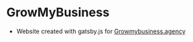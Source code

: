 # GrowMyBusiness
- Website created with gatsby.js for <a href="growmybusiness.agency">Growmybusiness.agency</a>